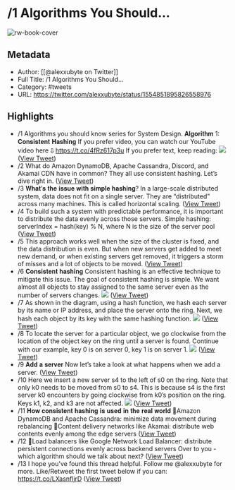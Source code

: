 # /1 Algorithms You Should...

![rw-book-cover](https://pbs.twimg.com/profile_images/1524184008635998209/vOSCJXuk.jpg)

## Metadata
- Author: [[@alexxubyte on Twitter]]
- Full Title: /1 Algorithms You Should...
- Category: #tweets
- URL: https://twitter.com/alexxubyte/status/1554851895826558976

## Highlights
- /1 Algorithms you should know series for System Design.
  𝐀𝐥𝐠𝐨𝐫𝐢𝐭𝐡𝐦 1: 𝐂𝐨𝐧𝐬𝐢𝐬𝐭𝐞𝐧𝐭 𝐇𝐚𝐬𝐡𝐢𝐧𝐠
  If you prefer video, you can watch our YouTube video here ⇩
  https://t.co/4fRz617p3u
  If you prefer text, keep reading: 
  ![](https://pbs.twimg.com/media/FZPxjppUsAIoVod.jpg) ([View Tweet](https://twitter.com/alexxubyte/status/1554851895826558976))
- /2 What do Amazon DynamoDB, Apache Cassandra, Discord, and Akamai CDN have in common?
  They all use consistent hashing. Let’s dive right in. ([View Tweet](https://twitter.com/alexxubyte/status/1554851899156733952))
- /3 𝐖𝐡𝐚𝐭’𝐬 𝐭𝐡𝐞 𝐢𝐬𝐬𝐮𝐞 𝐰𝐢𝐭𝐡 𝐬𝐢𝐦𝐩𝐥𝐞 𝐡𝐚𝐬𝐡𝐢𝐧𝐠?
  In a large-scale distributed system, data does not fit on a single server. They are “distributed” across many machines. This is called horizontal scaling. ([View Tweet](https://twitter.com/alexxubyte/status/1554851901841162241))
- /4 To build such a system with predictable performance, it is important to distribute the data evenly across those servers.
  Simple hashing: serverIndex = hash(key) % N, where N is the size of the server pool ([View Tweet](https://twitter.com/alexxubyte/status/1554851904399609858))
- /5 This approach works well when the size of the cluster is fixed, and the data distribution is even. But when new servers get added to meet new demand, or when existing servers get removed, it triggers a storm of misses and a lot of objects to be moved. ([View Tweet](https://twitter.com/alexxubyte/status/1554851906974994433))
- /6 𝐂𝐨𝐧𝐬𝐢𝐬𝐭𝐞𝐧𝐭 𝐡𝐚𝐬𝐡𝐢𝐧𝐠
  Consistent hashing is an effective technique to mitigate this issue.
  The goal of consistent hashing is simple. We want almost all objects to stay assigned to the same server even as the number of servers changes. 
  ![](https://pbs.twimg.com/media/FZPxkqQUsAEcxWw.jpg) ([View Tweet](https://twitter.com/alexxubyte/status/1554851915069943813))
- /7 As shown in the diagram, using a hash function, we hash each server by its name or IP address, and place the server onto the ring. Next, we hash each object by its key with the same hashing function. 
  ![](https://pbs.twimg.com/media/FZPxlKqUIAAAPdf.jpg) ([View Tweet](https://twitter.com/alexxubyte/status/1554851923152343041))
- /8 To locate the server for a particular object, we go clockwise from the location of the object key on the ring until a server is found. Continue with our example, key 0 is on server 0, key 1 is on server 1. 
  ![](https://pbs.twimg.com/media/FZPxlnzUEAAjtlK.jpg) ([View Tweet](https://twitter.com/alexxubyte/status/1554851930857299969))
- /9 𝐀𝐝𝐝 𝐚 𝐬𝐞𝐫𝐯𝐞𝐫
  Now let’s take a look at what happens when we add a server. ([View Tweet](https://twitter.com/alexxubyte/status/1554851934036627456))
- /10 Here we insert a new server s4 to the left of s0 on the ring. Note that only k0 needs to be moved from s0 to s4. This is because s4 is the first server k0 encounters by going clockwise from k0’s position on the ring. Keys k1, k2, and k3 are not affected. 
  ![](https://pbs.twimg.com/media/FZPxmOOUUAEBQku.jpg) ([View Tweet](https://twitter.com/alexxubyte/status/1554851941703774208))
- /11 𝐇𝐨𝐰 𝐜𝐨𝐧𝐬𝐢𝐬𝐭𝐞𝐧𝐭 𝐡𝐚𝐬𝐡𝐢𝐧𝐠 𝐢𝐬 𝐮𝐬𝐞𝐝 𝐢𝐧 𝐭𝐡𝐞 𝐫𝐞𝐚𝐥 𝐰𝐨𝐫𝐥𝐝
  🔹Amazon DynamoDB and Apache Cassandra: minimize data movement during rebalancing
  🔹Content delivery networks like Akamai: distribute web contents evenly among the edge servers ([View Tweet](https://twitter.com/alexxubyte/status/1554851944895692800))
- /12 🔹Load balancers like Google Network Load Balancer: distribute persistent connections evenly across backend servers
  Over to you - which algorithm should we talk about next? ([View Tweet](https://twitter.com/alexxubyte/status/1554851947441577984))
- /13 I hope you've found this thread helpful.
  Follow me @alexxubyte for more.
  Like/Retweet the first tweet below if you can: https://t.co/LXasnfljrD ([View Tweet](https://twitter.com/alexxubyte/status/1554851950012772352))
